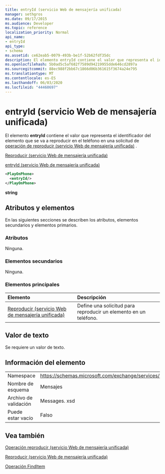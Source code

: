 ```yaml
---
title: entryId (servicio Web de mensajería unificada)
manager: sethgros
ms.date: 09/17/2015
ms.audience: Developer
ms.topic: reference
localization_priority: Normal
api_name:
- entryId
api_type:
- schema
ms.assetid: ce62eab5-0079-493b-be1f-52b62fdf35dc
description: El elemento entryId contiene el valor que representa el identificador del elemento que se va a reproducir en el teléfono en una solicitud de operación de reproducir (servicio Web de mensajería unificada).
ms.openlocfilehash: 5b0ad5c5af682f7589d94219955dde646cd2897a
ms.sourcegitcommit: 88ec988f2bb67c1866d06b361615f3674a24e795
ms.translationtype: MT
ms.contentlocale: es-ES
ms.lasthandoff: 06/03/2020
ms.locfileid: "44460697"
---
```

# <a name="entryid-um-web-service"></a>entryId (servicio Web de mensajería unificada)

El elemento **entryId** contiene el valor que representa el identificador del elemento que se va a reproducir en el teléfono en una solicitud de [operación de reproducir (servicio Web de mensajería unificada)](playonphone-operation-um-web-service.md) . 
  
[Reproducir (servicio Web de mensajería unificada)](playonphone-um-web-service.md)
  
[entryId (servicio Web de mensajería unificada)](entryid-um-web-service.md)
  
```xml
<PlayOnPhone>
  <entryId/>
</PlayOnPhone>
```

 **string**
## <a name="attributes-and-elements"></a>Atributos y elementos

En las siguientes secciones se describen los atributos, elementos secundarios y elementos primarios.
  
### <a name="attributes"></a>Atributos

Ninguna.
  
### <a name="child-elements"></a>Elementos secundarios

Ninguna.
  
### <a name="parent-elements"></a>Elementos principales

|**Elemento**|**Descripción**|
|:-----|:-----|
|[Reproducir (servicio Web de mensajería unificada)](playonphone-um-web-service.md) <br/> |Define una solicitud para reproducir un elemento en un teléfono.  <br/> |
   
## <a name="text-value"></a>Valor de texto

Se requiere un valor de texto.
  
## <a name="element-information"></a>Información del elemento

|||
|:-----|:-----|
|Namespace  <br/> |https://schemas.microsoft.com/exchange/services/2006/messages  <br/> |
|Nombre de esquema  <br/> |Mensajes  <br/> |
|Archivo de validación  <br/> |Messages. xsd  <br/> |
|Puede estar vacío  <br/> |Falso  <br/> |
   
## <a name="see-also"></a>Vea también



[Operación reproducir (servicio Web de mensajería unificada)](playonphone-operation-um-web-service.md)
  
[Reproducir (servicio Web de mensajería unificada)](playonphone-um-web-service.md)
  
[Operación FindItem](finditem-operation.md)

